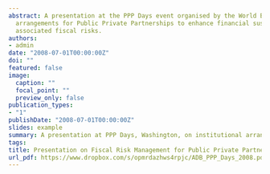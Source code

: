 ```yaml
---
abstract: A presentation at the PPP Days event organised by the World Bank in 2008 on potential institutional 
  arrangements for Public Private Partnerships to enhance financial sustainability of projects and manage 
  associated fiscal risks.
authors:
- admin
date: "2008-07-01T00:00:00Z"
doi: ""
featured: false
image:
  caption: ""
  focal_point: ""
  preview_only: false
publication_types:
- "1"
publishDate: "2008-07-01T00:00:00Z"
slides: example
summary: A presentation at PPP Days, Washington, on institutional arrangements for Public-Private Partnerships to enhance financial sustainability of projects and maange associated fiscal risks.
tags:
title: Presentation on Fiscal Risk Management for Public Private Partnerships in Infrastructure
url_pdf: https://www.dropbox.com/s/opmrdazhws4rpjc/ADB_PPP_Days_2008.pdf?dl=0
---
```



